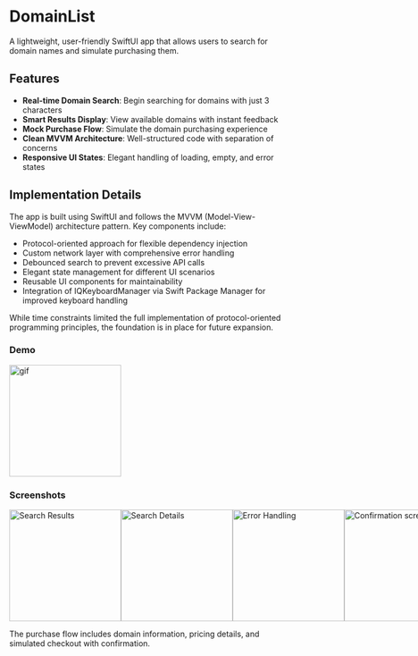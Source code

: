 # DomainList

A lightweight, user-friendly SwiftUI app that allows users to search for domain names and simulate purchasing them.

## Features

- **Real-time Domain Search**: Begin searching for domains with just 3 characters
- **Smart Results Display**: View available domains with instant feedback
- **Mock Purchase Flow**: Simulate the domain purchasing experience
- **Clean MVVM Architecture**: Well-structured code with separation of concerns
- **Responsive UI States**: Elegant handling of loading, empty, and error states

## Implementation Details

The app is built using SwiftUI and follows the MVVM (Model-View-ViewModel) architecture pattern. Key components include:

- Protocol-oriented approach for flexible dependency injection
- Custom network layer with comprehensive error handling
- Debounced search to prevent excessive API calls
- Elegant state management for different UI scenarios
- Reusable UI components for maintainability
- Integration of IQKeyboardManager via Swift Package Manager for improved keyboard handling

While time constraints limited the full implementation of protocol-oriented programming principles, the foundation is in place for future expansion.
### Demo
<div align="leading">
  <img src="https://github.com/user-attachments/assets/10279649-edfe-4ce8-bbf0-2a90af2cdec0" alt="gif" width="200">
</div>

### Screenshots
<div style="display: flex; justify-content: space-between;">
  <img src="https://github.com/user-attachments/assets/9edcb0c0-b5c8-4e1a-bf36-2d06c8cce68f" width="200" alt="Search Results">
  <img src="https://github.com/user-attachments/assets/118d4df3-3824-4416-ba65-b703d608a615" width="200" alt="Search Details">
  <img src="https://github.com/user-attachments/assets/c7903c8c-402d-4853-9c4f-d813ee38c66e" width="200" alt="Error Handling">
  <img src="https://github.com/user-attachments/assets/a859da4f-62e4-4182-b0b4-ca1b6a57fb00" width="200" alt="Confirmation screen"> 
  <img src="https://github.com/user-attachments/assets/1a4933ff-1bdc-45a8-9c99-e53d6781f469" width="200" alt="purchase success screen"> 
</div>


The purchase flow includes domain information, pricing details, and simulated checkout with confirmation.

